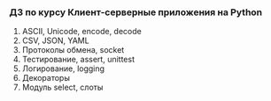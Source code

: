 ### ДЗ по курсу Клиент-серверные приложения на Python

1. ASCII, Unicode, encode, decode
2. CSV, JSON, YAML
3. Протоколы обмена, socket
4. Тестирование, assert, unittest
5. Логирование, logging
6. Декораторы
7. Модуль select, слоты
